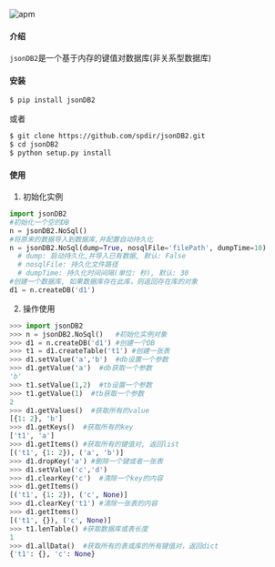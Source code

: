 ![apm](https://img.shields.io/apm/l/vim-mode.svg?style=plastic)
#### 介绍
`jsonDB2`是一个基于内存的键值对数据库(非关系型数据库)

#### 安装
```bash
$ pip install jsonDB2
```
或者
```bash
$ git clone https://github.com/spdir/jsonDB2.git
$ cd jsonDB2
$ python setup.py install
```

#### 使用

1. 初始化实例
```python
import jsonDB2
#初始化一个空的DB
n = jsonDB2.NoSql()
#将原来的数据导入到数据库,并配置自动持久化
n = jsonDB2.NoSql(dump=True, nosqlFile='filePath', dumpTime=10)
  # dump: 启动持久化,并导入已有数据, 默认: False
  # nosqlFile: 持久化文件路径
  # dumpTime: 持久化时间间隔(单位: 秒), 默认: 30
#创建一个数据库, 如果数据库存在此库，则返回存在库的对象
d1 = n.createDB('d1')
```
2. 操作使用
```python
>>> import jsonDB2
>>> n = jsonDB2.NoSql()   #初始化实例对象
>>> d1 = n.createDB('d1') #创建一个DB
>>> t1 = d1.createTable('t1') #创建一张表
>>> d1.setValue('a','b')  #db设置一个参数
>>> d1.getValue('a')  #db获取一个参数
'b'
>>> t1.setValue(1,2)  #tb设置一个参数
>>> t1.getValue(1)  #tb获取一个参数
2
>>> d1.getValues()  #获取所有的value
[{1: 2}, 'b']
>>> d1.getKeys()  #获取所有的key
['t1', 'a']
>>> d1.getItems() #获取所有的键值对, 返回list
[('t1', {1: 2}), ('a', 'b')]
>>> d1.dropKey('a') #删除一个键或者一张表
>>> d1.setValue('c','d')
>>> d1.clearKey('c')  #清除一个key的内容
>>> d1.getItems()
[('t1', {1: 2}), ('c', None)]
>>> d1.clearKey('t1') #清除一张表的内容
>>> d1.getItems()
[('t1', {}), ('c', None)]
>>> t1.lenTable() #获取数据库或表长度
1
>>> d1.allData()  #获取所有的表或库的所有键值对，返回dict
{'t1': {}, 'c': None}

```



